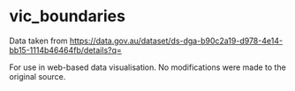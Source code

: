 # vic_boundaries
Data taken from https://data.gov.au/dataset/ds-dga-b90c2a19-d978-4e14-bb15-1114b46464fb/details?q=

For use in web-based data visualisation. No modifications were made to the original source.
